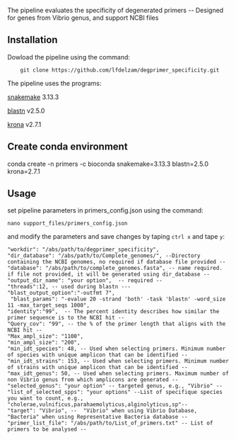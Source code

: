 The pipeline evaluates the specificity of degenerated primers -- Designed for genes from Vibrio genus, and support NCBI files

## Installation ##
Dowload the pipeline using the command:
        
        git clone https://github.com/lfdelzam/degprimer_specificity.git

The pipeline uses the programs:

[snakemake](https://snakemake.github.io) 3.13.3

[blastn](http://blast.ncbi.nlm.nih.gov/Blast.cgi?PAGE_TYPE=BlastDocs) v2.5.0

[krona](https://github.com/marbl/Krona) v2.7.1

## Create conda environment ##

conda create -n primers -c bioconda snakemake=3.13.3 blastn=2.5.0 krona=2.7.1

## Usage ##

set pipeline parameters in primers_config.json using the command:

    nano support_files/primers_config.json
  
and modify the parameters and save changes by taping `ctrl x` and tape `y`:

    "workdir": "/abs/path/to/degprimer_specificity",
    "dir_database": "/abs/path/to/Complete_genomes/", --Directory containing the NCBI genomes, no required if database file provided --
    "database": "/abs/path/to/complete_genomes.fasta", -- name required. if file not provided, it will be generated using dir_database -- 
    "output_dir_name": "your option",  -- required --
    "threads":12, -- used during blastn ---
    "blast_output_option":"-outfmt 7", 
     "blast_params": "-evalue 20 -strand 'both' -task 'blastn' -word_size 11 -max_target_seqs 1000",
    "identity":"99",  -- The percent identity describes how similar the primer sequence is to the NCBI hit --
    "Query_cov": "99", -- the % of the primer length that aligns with the NCBI hit --
    "Max_ampl_size": "1100",
    "min_ampl_size": "200",
    "min_idt_species": 48, -- Used when selecting primers. Minimum number of species with unique amplicon that can be identified --
    "min_idt_strains": 153, -- Used when selecting primers. Minimum number of strains with unique amplicon that can be identified --
    "max_idt_genus": 50, -- Used when selecting primers. Maximum number of non Vibrio genus from which amplicons are generated --
    "selected_genus": "your option" -- targeted genus, e.g., "Vibrio" --
    "list_of_selected_spps": "your options" --List of specifique species you want to count, e.g., "cholerae,vulnificus,parahaemolyticus,alginolyticus,sp"--
    "target": "Vibrio", --  "Vibrio" when using Vibrio Database, "Bacteria" when using Representative Bacteria database --
    "primer_list_file": "/abs/path/to/List_of_primers.txt" -- List of primers to be analysed --
